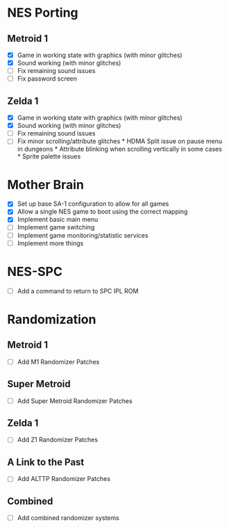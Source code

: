 # NES Porting

## Metroid 1
 - [x] Game in working state with graphics (with minor glitches)
 - [x] Sound working (with minor glitches)
 - [ ] Fix remaining sound issues
 - [ ] Fix password screen

## Zelda 1
 - [x] Game in working state with graphics (with minor glitches)
 - [x] Sound working (with minor glitches)
 - [ ] Fix remaining sound issues
 - [ ] Fix minor scrolling/attribute glitches
        * HDMA Split issue on pause menu in dungeons
        * Attribute blinking when scrolling vertically in some cases
        * Sprite palette issues

# Mother Brain
 - [x] Set up base SA-1 configuration to allow for all games
 - [x] Allow a single NES game to boot using the correct mapping
 - [x] Implement basic main menu
 - [ ] Implement game switching
 - [ ] Implement game monitoring/statistic services
 - [ ] Implement more things

# NES-SPC
 - [ ] Add a command to return to SPC IPL ROM 

# Randomization

## Metroid 1
 - [ ] Add M1 Randomizer Patches

## Super Metroid
 - [ ] Add Super Metroid Randomizer Patches

## Zelda 1
 - [ ] Add Z1 Randomizer Patches

## A Link to the Past
 - [ ] Add ALTTP Randomizer Patches

## Combined
 - [ ] Add combined randomizer systems